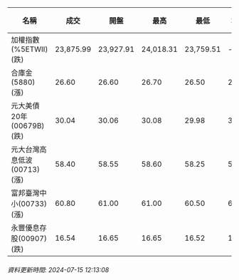 | 名稱 | 成交 | 開盤 | 最高 | 最低 | 均價 | 成交金額(億) | 昨收 | 漲跌幅 | 漲跌 | 總量 | 昨量 | 振幅 |
| -------- | -------- | -------- | -------- |-------- | -------- | -------- |-------- |-------- |-------- | -------- | -------- |-------- |
|加權指數(%5ETWII) (跌)|23,875.99|23,927.91|24,018.31|23,759.51|-|3,495.53|23,916.93|0.17%|40.94|7,850,133|0|1.08%|
|合庫金(5880) (漲)|26.60|26.60|26.70|26.50|26.61|1.53|26.55|0.19%|0.05|5,765|13,045|0.75%|
|元大美債20年(00679B) (跌)|30.04|30.06|30.08|29.98|30.01|18.85|30.15|0.36%|0.11|62,825|71,754|0.33%|
|元大台灣高息低波(00713) (漲)|58.40|58.55|58.60|58.25|58.41|5.79|58.35|0.09%|0.05|9,920|8,928|0.60%|
|富邦臺灣中小(00733) (漲)|60.80|61.00|61.00|60.50|60.71|0.572|60.60|0.33%|0.20|942|2,970|0.83%|
|永豐優息存股(00907) (跌)|16.54|16.65|16.65|16.52|16.55|0.317|16.58|0.24%|0.04|1,914|2,353|0.78%|
###### 資料更新時間: 2024-07-15 12:13:08